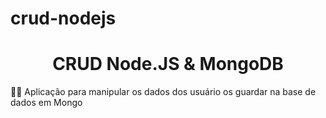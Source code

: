 # crud-nodejs
<h1 align="center"> CRUD Node.JS & MongoDB</h1>
🐱‍👤 Aplicação para manipular os dados dos usuário os guardar na base de dados em Mongo
